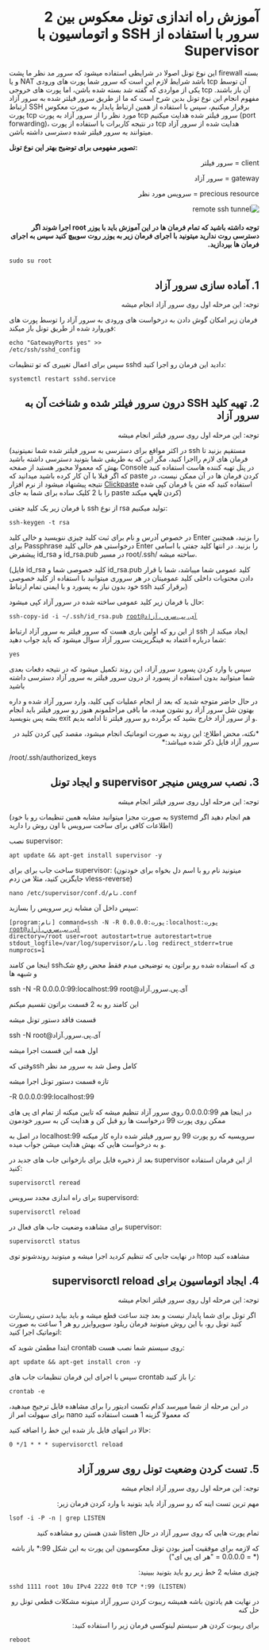 <h1 id="rtl-markdown" dir="rtl">آموزش راه اندازی تونل معکوس بین 2 سرور با استفاده از SSH و اتوماسیون با Supervisor</h1>

این نوع تونل اصولا در شرایطی استفاده میشود که سرور مد نظر ما پشت firewall بسته و یا NAT باشد
شرایط لازم این است که سرور شما پورت های ورودی tcp آن توسط یکی از مواردی که گفته شد بسته شده باشن، اما پورت های خروجی tcp آن باز باشند.
مفهوم انجام این نوع تونل بدین شرح است که ما از طریق سرور فیلتر شده به سرور آزاد ارتباط SSH برقرار میکنیم، سپس با استفاده از همین ارتباط پایدار به صورت معکوس پورت tcp مورد نظر را از سرور آزاد به پورت tcp سرور فیلتر شده هدایت میکنیم (port forwarding)، در نتیجه کاربرات با استفاده از پورت tcp هدایت شده از سرور آزاد میتوانند به سرور فیلتر شده دسترسی داشته باشن.


**تصویر مفهومی برای توضیح بهتر این نوع تونل:**
<p dir="rtl">client = سرور فیلتر</p>
<p dir="rtl">gateway = سرور آزاد</p>
<p dir="rtl">precious resource = سرویس مورد نظر</p>

<p dir="rtl"><img src="https://user-images.githubusercontent.com/104469759/235637820-ae1e5c76-78bc-4c4b-ab51-129c517dde34.png" alt="remote ssh tunnel" title="Remote SSH Tunnel Concept"></p>


<h4 dir="rtl">توجه داشته باشید که تمام فرمان ها در این آموزش باید با یوزر root اجرا شوند
اگر دسترسی روت ندارید میتونید با اجرای فرمان زیر به یوزر روت سوییچ کنید سپس به اجرای فرمان ها بپردازید.</h4>
<code>sudo su root</code>


<h2 dir="rtl">1. آماده سازی سرور آزاد</h2>
<p dir="rtl">توجه: این مرحله اول روی سرور آزاد انجام میشه</p>

فرمان زیر امکان گوش دادن به درخواست های ورودی به سرور آزاد را توسط پورت های فوروارد شده از طریق تونل باز میکند:

<code>echo "GatewayPorts yes" >> /etc/ssh/sshd_config</code>

سپس برای اعمال تغییری که تو تنظیمات sshd دادید این فرمان رو اجرا کنید:

<code>systemctl restart sshd.service</code>


<h2 dir="rtl">2. تهیه کلید SSH درون سرور فیلتر شده و شناخت آن به سرور آزاد</h2>
<p dir="rtl">توجه: این مرحله اول روی سرور فیلتر انجام میشه</p>

(در اکثر مواقع برای دسترسی به سرور فیلتر شده شما نمیتونید ssh مستقیم بزنید تا فرمان های لازم رااجرا کنید، مگر این که به طریقی شما بتونید دسترسی داشته باشید بهش که معمولا مجبور هستید از صفحه Console در پنل تهیه کننده هاست استفاده کنید که اگر قبلا با آن کار کرده باشید میدانید که paste کردن فرمان ها در آن ممکن نیست، در نتیجه پیشنهاد میشود از نرم افزار <a href="https://github.com/Collective-Software/ClickPaste">Clickpaste</a> استفاده کنید که متن یا فرمان کپی شده را با 2 کلیک ساده برای شما به جای paste کردن **تایپ** میکند)

با فرمان زیر یک کلید جفتی ssh از نوع rsa تولید میکنیم:

<code>ssh-keygen -t rsa</code>


در خصوص آدرس و نام برای ثبت کلید چیزی ننویسید و خالی کلید Enter را بزنید، همچنین برای Passphrase درخواستی هم خالی کلید Enter را بزنید.
در انتها کلید جفتی با اسامی پیشفرض id_rsa و id_rsa.pub در مسیر root/.ssh/ ساخته میشه.

(فایل id_rsa کلید خصوصی شما و id_rsa.pub کلید عمومی شما میباشد، شما با قرار دادن محتویات داخلی کلید عمومیتان در هر سروری میتوانید با استفاده از کلید خصوصی خود بدون نیاز به پسورد و با ایمنی تمام ارتباط ssh برقرار کنید)

حال با فرمان زیر کلید عمومی ساخته شده در سرور آزاد کپی میشود:

<code>ssh-copy-id -i ~/.ssh/id_rsa.pub root@آی.پی.سرور.آزاد</code>


از این رو که اولین باری هست که سرور فیلتر به سرور آزاد ارتباط ssh ایجاد میکند از شما درباره اعتماد به فینگرپرینت سرور آزاد سوال میشود که باید جواب دهید:

<code>yes</code>

سپس با وارد کردن پسورد سرور آزاد، این روند تکمیل میشود که در نتیجه دفعات بعدی شما میتوانید بدون استفاده از پسورد از درون سرور فیلتر به سرور آزاد دسترسی داشته باشید

در حال حاضر متوجه شدید که بعد از انجام عملیات کپی کلید، وارد سرور آزاد شده و داره بهتون شل سرور آزاد رو نشون میده، ما باقی مراحلمونم هنوز رو سرور فیلتر باید انجام بشه پس بنویسید exit و از سرور آزاد خارج بشید که برگرده رو سرور فیلتر تا ادامه بدیم.

<p dir="rtl">*نکته، محض اطلاع: این روند به صورت اتوماتیک انجام میشود، مقصد کپی کردن کلید در سرور آزاد  فایل ذکر شده میباشد:*

/root/.ssh/authorized_keys</p>

<h2 dir="rtl">3. نصب سرویس منیجر supervisor و ایجاد تونل</h2>
<p dir="rtl">توجه: این مرحله اول روی سرور فیلتر انجام میشه</p>

(به صورت مجزا میتوانید مشابه همین تنظیمات رو با خود systemd هم انجام دهید اگر اطلاعات کافی برای ساخت سرویس با اون روش را دارید)

نصب supervisor:

<code>apt update && apt-get install supervisor -y</code>

ساخت جاب برای برای supervisor: (میتونید نام رو با اسم دل بخواه برای خودتون جایگزین کنید، مثلا من زدم vless-reverse)

<code>nano /etc/supervisor/conf.d/نام.conf</code>

سپس داخل آن مشابه زیر سرویس را بسازید:

<code>[program:نام]
command=ssh -N -R 0.0.0.0:پورت:localhost:پورت root@آی.پی.سرور.آزاد
directory=/root
user=root
autostart=true
autorestart=true
stdout_logfile=/var/log/supervisor/نام.log
redirect_stderr=true
numprocs=1</code>

<p>اینجا من کامند sshی که استفاده شده رو براتون یه توضیحی میدم فقط محض رفع شک و شبهه ها</p>
<p>ssh -N -R 0.0.0.0:99:localhost:99 root@آی.پی.سرور.آزاد</p>
<p>این کامند رو به 2 قسمت براتون تقسیم میکنم</p>
<p>قسمت فاقد دستور تونل میشه</p>
<p>ssh -N root@آی.پی.سرور.آزاد</p>
<p>اول همه این قسمت اجرا میشه</p>
<p>وقتی کهssh کامل وصل شد به سرور مد نظر</p>
<p>تازه قسمت دستور تونل اجرا میشه</p>
<p>-R 0.0.0.0:99:localhost:99</p>
<p>در اینجا هم 0.0.0.0:99 روی سرور آزاد تنظیم میشه که تایین میکنه از تمام ای پی های ممکن روی پورت 99 درخواست ها رو قبل کن و هدایت کن به سرور خودمون</p>
<p>در اصل به localhost:99 سرویسیه که رو پورت 99 رو سرور فیلتر شده داره کار میکنه و به درخواست هایی که بهش هدایت میشن جواب میده.</p>



بعد از ذخیره فایل برای بازخوانی جاب های جدید در supervisor از این فرمان استفاده کنید:

<code>supervisorctl reread</code>

برای راه اندازی مجدد سرویس supervisord:

<code>supervisorctl reload</code>

برای مشاهده وضعیت جاب های فعال در supervisor:

<code>supervisorctl status</code>


در نهایت جابی که تنظیم کردید اجرا میشه و میتونید روندشونو توی htop مشاهده کنید


<h2 dir="rtl">4. ایجاد اتوماسیون برای supervisorctl reload</h2>
<p dir="rtl">توجه: این مرحله اول روی سرور فیلتر انجام میشه</p>

اگر تونل برای شما پایدار نیست و بعد چند ساعت قطع میشه و باید بیاید دستی ریستارت کنید تونل رو، 
با این روش میتونید فرمان ریلود سوپروایزر رو هر 1 ساعت به صورت اتوماتیک اجرا کنید: 

 ابتدا مطمئن شوید که crontab روی سیستم شما نصب هست:

<code>apt update && apt-get install cron -y</code>

سپس با اجرای این فرمان تنظیمات جاب های crontab را باز کنید:

<code>crontab -e</code>

در این مرحله از شما میپرسد کدام تکست ادیتور را برای مشاهده فایل ترجیح میدهید، 
برای سهولت امر از nano که معمولا گزینه 1 هست استفاده کنید

حالا در انتهای فایل باز شده این خط را اضافه کنید:

<code>0 */1 * * * supervisorctl reload</code>

 
<h2 dir="rtl">5. تست کردن وضعیت تونل روی سرور آزاد</h2>
<p dir="rtl">توجه: این مرحله اول روی سرور آزاد انجام میشه</p>
<p dir="rtl">مهم ترین تست اینه که رو سرور آزاد باید بتونید با وارد کردن فرمان زیر:</p>

<code>lsof -i -P -n | grep LISTEN</code>


<p dir="rtl">تمام پورت هایی که روی سرور آزاد در حال listen شدن هستن رو مشاهده کنید</p>

<p dir="rtl">که لازمه برای موفقیت آمیز بودن تونل معکوسمون این پورت به این شکل 99:* باز باشه (* = 0.0.0.0 = "هر ای پی ای")</p>

<p dir="rtl">چیزی مشابه 2 خط زیر رو باید بتونید ببینید:</p>

<code>sshd   1111 root  10u IPv4 2222   0t0 TCP *:99 (LISTEN)</code>


<p dir="rtl">در نهایت هم یادتون باشه همیشه ریبوت کردن سرور آزاد میتونه مشکلات قطعی تونل رو حل کنه</p>
<p dir="rtl">برای ریبوت کردن هر سیستم لینوکسی فرمان زیر را استفاده کنید:</p>
<code>reboot</code>
